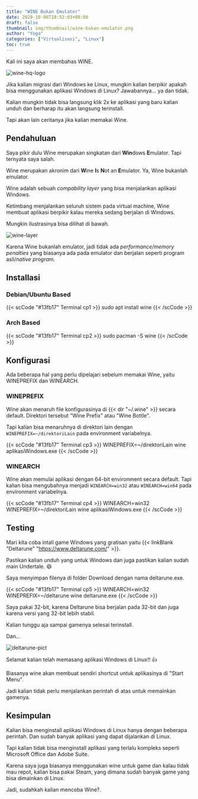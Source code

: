 ```yaml
---
title: "WINE Bukan Emulator"
date: 2020-10-06T18:52:03+08:00
draft: false
thumbnail: img/thumbnail/wine-bukan-emulator.png
author: "Yoga"
categories: ["Virtualisasi", "Linux"]
toc: true
---
```


Kali ini saya akan membahas WINE.
<!--more-->

 ![wine-hq-logo](/img/winehq-logo.png)


Jika kalian migrasi dari Windows ke Linux, mungkin kalian berpikir apakah bisa menggunakan aplikasi
Windows di Linux? Jawabannya... ya dan tidak.

Kalian mungkin tidak bisa langsung klik 2x ke aplikasi yang baru kalian unduh dan berharap itu akan langsung
terinstall.

Tapi akan lain ceritanya jika kalian memakai Wine.

 ## Pendahuluan

Saya pikir dulu Wine merupakan singkatan dari **Win**dows **E**mulator. Tapi ternyata saya salah.

Wine merupakan akronim dari **W**ine **I**s **N**ot an **E**mulator. Ya, Wine bukanlah emulator.

Wine adalah sebuah _compability layer_ yang bisa menjalankan aplikasi Windows.

Ketimbang menjalankan seluruh sistem
pada virtual machine, Wine membuat aplikasi berpikir kalau mereka sedang berjalan di Windows.

Mungkin ilustrasinya bisa dilihat di bawah.

![wine-layer](/img/wine-layer.png)

Karena Wine bukanlah emulator, jadi tidak ada _performance/memory penalties_ yang biasanya ada pada emulator dan berjalan seperti program asli/_native program_.

## Installasi

### Debian/Ubuntu Based

{{< scCode "#13fb17" Terminal cp1 >}}
sudo apt install wine
{{< /scCode >}}

### Arch Based

{{< scCode "#13fb17" Terminal cp2 >}}
sudo pacman -S wine
{{< /scCode >}}

## Konfigurasi

Ada beberapa hal yang perlu dipelajari sebelum memakai Wine, yaitu WINEPREFIX dan WINEARCH.

### WINEPREFIX

Wine akan menaruh file konfigurasinya di {{< dir "~/.wine" >}} secara default. Direktori tersebut "Wine Prefix" atau "Wine Bottle".

Tapi kalian bisa menaruhnya di direktori lain dengan `WINEPREFIX=~/direktoriLain` pada environment variabelnya.

{{< scCode "#13fb17" Terminal cp3 >}}
WINEPREFIX=~/direktoriLain wine aplikasiWindows.exe
{{< /scCode >}}

### WINEARCH

Wine akan memulai aplikasi dengan 64-bit environment secara default. Tapi kalian bisa mengubahnya menjadi `WINEARCH=win32` atau `WINEARCH=win64` pada environment variabelnya.

{{< scCode "#13fb17" Terminal cp4 >}}
WINEARCH=win32 WINEPREFIX=~/direktoriLain wine aplikasiWindows.exe
{{< /scCode >}}

## Testing

Mari kita coba intall game Windows yang gratisan yaitu {{< linkBlank  "Deltarune" "https://www.deltarune.com/" >}}.

Pastikan kalian unduh yang untuk Windows dan juga pastikan kalian sudah main Undertale. :smile:

Saya menyimpan filenya di folder Download dengan nama deltarune.exe.

{{< scCode "#13fb17" Terminal cp5 >}}
WINEARCH=win32 WINEPREFIX=~/deltarune wine deltarune.exe
{{< /scCode >}}

Saya pakai 32-bit, karena Deltarune bisa berjalan pada 32-bit dan juga karena versi yang 32-bit lebih stabil.

Kalian tunggu aja sampai gamenya selesai terinstall.

Dan...

![deltarune-pict](/img/deltarune-pict.png)

Selamat kalian telah memasang aplikasi Windows di Linux!! :+1:

Biasanya wine akan membuat sendiri shortcut untuk aplikasinya di "Start Menu".

Jadi kalian tidak perlu menjalankan perintah di atas untuk memainkan gamenya.

## Kesimpulan

Kalian bisa menginstall aplikasi Windows di Linux hanya dengan beberapa perintah. Dan sudah banyak aplikasi yang dapat dijalankan di Linux.

Tapi kalian tidak bisa menginstall aplikasi yang terlalu kompleks seperti Microsoft Office dan Adobe Suite.

Karena saya juga biasanya menggunakan wine untuk game dan kalau tidak mau repot, kalian bisa pakai Steam, yang dimana sudah banyak game yang bisa dimainkan di Linux.

Jadi, sudahkah kalian mencoba Wine?.
